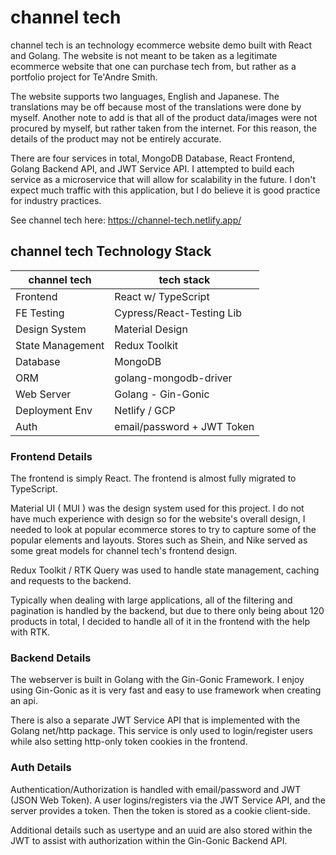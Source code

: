 # channel tech

channel tech is an technology ecommerce website demo built
with React and Golang. The website is not meant to be taken
as a legitimate ecommerce website that one can purchase tech from,
but rather as a portfolio project for Te'Andre Smith.

The website supports two languages, English and Japanese. The
translations may be off because most of the translations were done
by myself. Another note to add is that all of the product data/images
were not procured by myself, but rather taken from the internet.
For this reason, the details of the product may not be entirely
accurate.

There are four services in total, MongoDB Database, React Frontend,
Golang Backend API, and JWT Service API. I attempted to build
each service as a microservice that will allow for scalability
in the future. I don't expect much traffic with this application,
but I do believe it is good practice for industry practices.

See channel tech here: https://channel-tech.netlify.app/

## channel tech Technology Stack

| channel tech     | tech stack                 |
| ---------------- | -------------------------- |
| Frontend         | React w/ TypeScript        |
| FE Testing       | Cypress/React-Testing Lib  |
| Design System    | Material Design            |
| State Management | Redux Toolkit              |
| Database         | MongoDB                    |
| ORM              | golang-mongodb-driver      |
| Web Server       | Golang - Gin-Gonic         |
| Deployment Env   | Netlify / GCP              |
| Auth             | email/password + JWT Token |

### Frontend Details

The frontend is simply React. The frontend is almost fully migrated to TypeScript.

Material UI ( MUI ) was the design system used for this project.
I do not have much experience with design so for the website's overall design,
I needed to look at popular ecommerce stores to try to capture some
of the popular elements and layouts. Stores such as Shein, and Nike
served as some great models for channel tech's frontend design.

Redux Toolkit / RTK Query was used to handle state management,
caching and requests to the backend.

Typically when dealing with large applications, all of the
filtering and pagination is handled by the backend, but due to
there only being about 120 products in total, I decided to handle all of it
in the frontend with the help with RTK.

### Backend Details

The webserver is built in Golang with the Gin-Gonic Framework.
I enjoy using Gin-Gonic as it is very fast and easy to use framework
when creating an api.

There is also a separate JWT Service API that is implemented with
the Golang net/http package. This service is only used to
login/register users while also setting http-only token cookies
in the frontend.

### Auth Details

Authentication/Authorization is handled with email/password and
JWT (JSON Web Token). A user logins/registers via the JWT Service
API, and the server provides a token. Then the token is stored as a cookie
client-side.

Additional details such as usertype and an uuid are also stored within the JWT to assist with
authorization within the Gin-Gonic Backend API.
